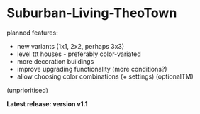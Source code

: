 # Suburban-Living-TheoTown

planned features:

  - new variants (1x1, 2x2, perhaps 3x3)
  - level ttt houses - preferably color-variated
  - more decoration buildings
  - improve upgrading functionality (more conditions?)
  - allow choosing color combinations (+ settings) (optionalTM)

(unprioritised)

**Latest release:  version v1.1**
